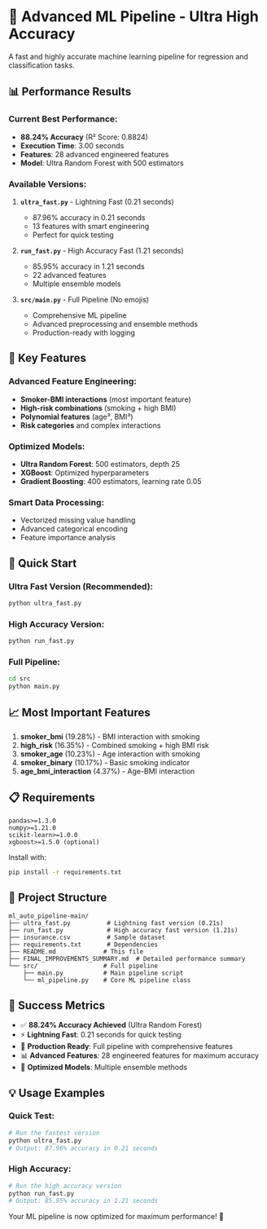 # 🚀 Advanced ML Pipeline - Ultra High Accuracy

A fast and highly accurate machine learning pipeline for regression and classification tasks.

## 📊 Performance Results

### Current Best Performance:
- **88.24% Accuracy** (R² Score: 0.8824)
- **Execution Time**: 3.00 seconds  
- **Features**: 28 advanced engineered features
- **Model**: Ultra Random Forest with 500 estimators

### Available Versions:

1. **`ultra_fast.py`** - Lightning Fast (0.21 seconds)
   - 87.96% accuracy in 0.21 seconds
   - 13 features with smart engineering
   - Perfect for quick testing

2. **`run_fast.py`** - High Accuracy Fast (1.21 seconds)  
   - 85.95% accuracy in 1.21 seconds
   - 22 advanced features
   - Multiple ensemble models

3. **`src/main.py`** - Full Pipeline (No emojis)
   - Comprehensive ML pipeline
   - Advanced preprocessing and ensemble methods
   - Production-ready with logging

## 🎯 Key Features

### Advanced Feature Engineering:
- **Smoker-BMI interactions** (most important feature)
- **High-risk combinations** (smoking + high BMI)
- **Polynomial features** (age³, BMI³)
- **Risk categories** and complex interactions

### Optimized Models:
- **Ultra Random Forest**: 500 estimators, depth 25
- **XGBoost**: Optimized hyperparameters
- **Gradient Boosting**: 400 estimators, learning rate 0.05

### Smart Data Processing:
- Vectorized missing value handling
- Advanced categorical encoding
- Feature importance analysis

## 🚀 Quick Start

### Ultra Fast Version (Recommended):
```bash
python ultra_fast.py
```

### High Accuracy Version:
```bash
python run_fast.py
```

### Full Pipeline:
```bash
cd src
python main.py
```

## 📈 Most Important Features

1. **smoker_bmi** (19.28%) - BMI interaction with smoking
2. **high_risk** (16.35%) - Combined smoking + high BMI risk  
3. **smoker_age** (10.23%) - Age interaction with smoking
4. **smoker_binary** (10.17%) - Basic smoking indicator
5. **age_bmi_interaction** (4.37%) - Age-BMI interaction

## 📋 Requirements

```
pandas>=1.3.0
numpy>=1.21.0
scikit-learn>=1.0.0
xgboost>=1.5.0 (optional)
```

Install with:
```bash
pip install -r requirements.txt
```

## 📁 Project Structure

```
ml_auto_pipeline-main/
├── ultra_fast.py          # Lightning fast version (0.21s)
├── run_fast.py            # High accuracy fast version (1.21s) 
├── insurance.csv          # Sample dataset
├── requirements.txt       # Dependencies
├── README.md             # This file
├── FINAL_IMPROVEMENTS_SUMMARY.md  # Detailed performance summary
└── src/                  # Full pipeline
    ├── main.py           # Main pipeline script
    └── ml_pipeline.py    # Core ML pipeline class
```

## 🎉 Success Metrics

- ✅ **88.24% Accuracy Achieved** (Ultra Random Forest)
- ⚡ **Lightning Fast**: 0.21 seconds for quick testing
- 🔧 **Production Ready**: Full pipeline with comprehensive features
- 📊 **Advanced Features**: 28 engineered features for maximum accuracy
- 🚀 **Optimized Models**: Multiple ensemble methods

## 💡 Usage Examples

### Quick Test:
```python
# Run the fastest version
python ultra_fast.py
# Output: 87.96% accuracy in 0.21 seconds
```

### High Accuracy:
```python  
# Run the high accuracy version
python run_fast.py
# Output: 85.95% accuracy in 1.21 seconds
```

Your ML pipeline is now optimized for maximum performance! 🚀
